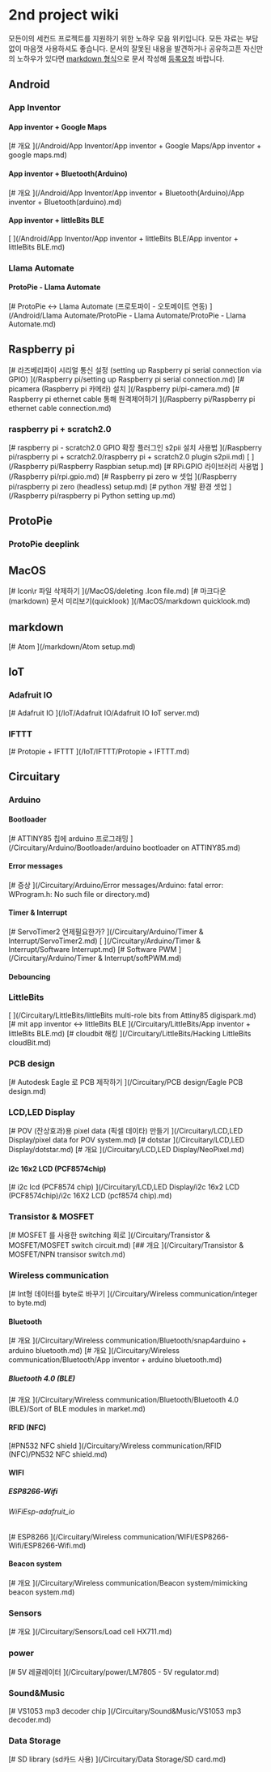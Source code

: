 # 2nd project wiki 
모든이의 세컨드 프로젝트를 지원하기 위한 노하우 모음 위키입니다. 
 모든 자료는 부담 없이 마음껏 사용하셔도 좋습니다. 
 문서의 잘못된 내용을 발견하거나 공유하고픈 자신만의 노하우가 있다면 [markdown 형식](https://gist.github.com/ihoneymon/652be052a0727ad59601)으로 문서 작성해 [등록요청](https://github.com/2ndproj/wiki/issues/new) 바랍니다.
## Android
### App Inventor
#### App inventor + Google Maps
[# 개요
](/Android/App Inventor/App inventor + Google Maps/App inventor + google maps.md)
#### App inventor + Bluetooth(Arduino)
[# 개요
](/Android/App Inventor/App inventor + Bluetooth(Arduino)/App inventor + Bluetooth(arduino).md)
#### App inventor + littleBits BLE
[
](/Android/App Inventor/App inventor + littleBits BLE/App inventor + littleBits BLE.md)
### Llama Automate
#### ProtoPie - Llama Automate
[# ProtoPie &lt;-&gt; Llama Automate (프로토파이 - 오토메이트 연동)
](/Android/Llama Automate/ProtoPie - Llama Automate/ProtoPie - Llama Automate.md)
## Raspberry pi
[# 라즈베리파이 시리얼 통신  설정 (setting up Raspberry pi serial connection via GPIO)
](/Raspberry pi/setting up Raspberry pi serial connection.md)
[# picamera (Raspberry pi 카메라) 설치
](/Raspberry pi/pi-camera.md)
[# Raspberry pi ethernet cable 통해 원격제어하기
](/Raspberry pi/Raspberry pi ethernet cable connection.md)
### raspberry pi + scratch2.0
[# raspberry pi - scratch2.0 GPIO 확장 플러그인 s2pii 설치 사용법
](/Raspberry pi/raspberry pi + scratch2.0/raspberry pi + scratch2.0  plugin s2pii.md)
[
](/Raspberry pi/Raspberry Raspbian setup.md)
[# RPi.GPIO 라이브러리 사용법
](/Raspberry pi/rpi.gpio.md)
[# Raspberry pi zero w 셋업
](/Raspberry pi/raspberry pi zero (headless) setup.md)
[# python 개발 환경 셋업
](/Raspberry pi/raspberry pi Python setting up.md)
## ProtoPie
### ProtoPie deeplink
## MacOS
[# Icon\r 파일 삭제하기
](/MacOS/deleting .Icon file.md)
[# 마크다운(markdown) 문서 미리보기(quicklook)
](/MacOS/markdown quicklook.md)
## markdown
[# Atom
](/markdown/Atom setup.md)
## IoT
### Adafruit IO
[# Adafruit IO
](/IoT/Adafruit IO/Adafruit IO IoT server.md)
### IFTTT
[# Protopie + IFTTT
](/IoT/IFTTT/Protopie + IFTTT.md)
## Circuitary
### Arduino
#### Bootloader
[# ATTINY85 칩에 arduino 프로그래밍
](/Circuitary/Arduino/Bootloader/arduino bootloader on ATTINY85.md)
#### Error messages
[# 증상
](/Circuitary/Arduino/Error messages/Arduino: fatal error: WProgram.h: No such file or directory.md)
#### Timer & Interrupt
[# ServoTimer2 언제필요한가?
](/Circuitary/Arduino/Timer & Interrupt/ServoTimer2.md)
[
](/Circuitary/Arduino/Timer & Interrupt/Software Interrupt.md)
[# Software PWM
](/Circuitary/Arduino/Timer & Interrupt/softPWM.md)
#### Debouncing
[
](/Circuitary/Arduino/Debouncing/debouncing.md)
### LittleBits
[
](/Circuitary/LittleBits/littleBits multi-role bits from  Attiny85 digispark.md)
[# mit app inventor &lt;-&gt; littleBits BLE
](/Circuitary/LittleBits/App inventor + littleBits BLE.md)
[# cloudbit 해킹
](/Circuitary/LittleBits/Hacking LittleBits cloudBit.md)
### PCB design
[# Autodesk Eagle 로 PCB 제작하기
](/Circuitary/PCB design/Eagle PCB design.md)
### LCD,LED Display
[# POV (잔상효과)용 pixel data (픽셀 데이타) 만들기
](/Circuitary/LCD,LED Display/pixel data for POV system.md)
[# dotstar
](/Circuitary/LCD,LED Display/dotstar.md)
[# 개요
](/Circuitary/LCD,LED Display/NeoPixel.md)
#### i2c 16x2 LCD (PCF8574chip)
[# i2c lcd (PCF8574 chip)
](/Circuitary/LCD,LED Display/i2c 16x2 LCD (PCF8574chip)/i2c 16X2 LCD (pcf8574 chip).md)
### Transistor & MOSFET
[# MOSFET 를 사용한 switching 회로
](/Circuitary/Transistor & MOSFET/MOSFET switch circuit.md)
[## 개요
](/Circuitary/Transistor & MOSFET/NPN transisor switch.md)
### Wireless communication
[# Int형 데이터를 byte로 바꾸기
](/Circuitary/Wireless communication/integer to byte.md)
#### Bluetooth
[# 개요
](/Circuitary/Wireless communication/Bluetooth/snap4arduino + arduino bluetooth.md)
[# 개요
](/Circuitary/Wireless communication/Bluetooth/App inventor + arduino bluetooth.md)
##### Bluetooth 4.0 (BLE)
[# 개요
](/Circuitary/Wireless communication/Bluetooth/Bluetooth 4.0 (BLE)/Sort of BLE modules in market.md)
#### RFID (NFC)
[#PN532 NFC shield
](/Circuitary/Wireless communication/RFID (NFC)/PN532 NFC shield.md)
#### WIFI
##### ESP8266-Wifi
###### WiFiEsp-adafruit_io
[# ESP8266
](/Circuitary/Wireless communication/WIFI/ESP8266-Wifi/ESP8266-Wifi.md)
#### Beacon system
[# 개요
](/Circuitary/Wireless communication/Beacon system/mimicking beacon system.md)
### Sensors
[# 개요
](/Circuitary/Sensors/Load cell HX711.md)
### power
[# 5V 레귤레이터
](/Circuitary/power/LM7805 - 5V regulator.md)
### Sound&Music
[# VS1053 mp3 decoder chip
](/Circuitary/Sound&Music/VS1053 mp3 decoder.md)
### Data Storage
[# SD library (sd카드 사용)
](/Circuitary/Data Storage/SD card.md)
